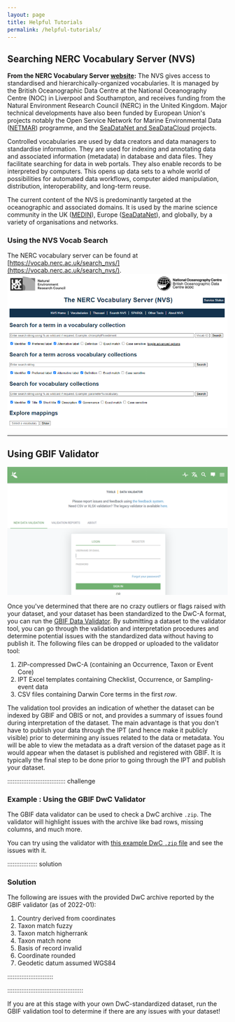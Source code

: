 ```yaml
---
layout: page
title: Helpful Tutorials
permalink: /helpful-tutorials/
---
```


## Searching NERC Vocabulary Server (NVS)
**From the NERC Vocabulary Server [website](https://vocab.nerc.ac.uk/):** The NVS gives access to standardised and 
hierarchically-organized vocabularies. It is managed by the British Oceanographic Data Centre at the National 
Oceanography Centre (NOC) in Liverpool and Southampton, and receives funding from the Natural Environment Research 
Council (NERC) in the United Kingdom. Major technical developments have also been funded by European Union's projects 
notably the Open Service Network for Marine Environmental Data 
([NETMAR](https://www.nersc.no/project/netmar#:~:text=NETMAR%20aims%20to%20develop%20a,from%20ocean%20and%20coastal%20areas.)) 
programme, and the [SeaDataNet and SeaDataCloud](https://www.seadatanet.org/) projects.

Controlled vocabularies are used by data creators and data managers to standardise information. They are used for 
indexing and annotating data and associated information (metadata) in database and data files. They facilitate searching 
for data in web portals. They also enable records to be interpreted by computers. This opens up data sets to a whole 
world of possibilities for automated data workflows, computer aided manipulation, distribution, interoperability, and 
long-term reuse.

The current content of the NVS is predominantly targeted at the oceanographic and associated domains. It is used by the 
marine science community in the UK ([MEDIN](https://www.medin.org.uk/)), Europe 
([SeaDataNet](https://www.seadatanet.org/)), and globally, by a variety of organisations and networks.

### Using the NVS Vocab Search
The NERC vocabulary server can be found at [https://vocab.nerc.ac.uk/search_nvs/](https://vocab.nerc.ac.uk/search_nvs/).
[![](../episodes/fig/nerc_search_page.png)](https://vocab.nerc.ac.uk/search_nvs/)

---
## Using GBIF Validator

[![](../episodes/fig/gbif_validator_homepage.png)](https://www.gbif.org/tools/data-validator)

Once you've determined that there are no crazy outliers or flags raised with your dataset, and your dataset has been 
standardized to the DwC-A format, you can run the [GBIF Data Validator](https://www.gbif.org/tools/data-validator). By 
submitting a dataset to the validator tool, you can go through the validation and interpretation procedures and 
determine potential issues with the standardized data without having to publish it. The following files can be dropped 
or uploaded to the validator tool:

1. ZIP-compressed DwC-A (containing an Occurrence, Taxon or Event Core)
2. IPT Excel templates containing Checklist, Occurrence, or Sampling-event data
3. CSV files containing Darwin Core terms in the first _row_. 

The validation tool provides an indication of whether the dataset can be indexed by GBIF and OBIS or not, and provides 
a summary of issues found during interpretation of the dataset. The main advantage is that you don't have to publish 
your data through the IPT (and hence make it publicly visible) prior to determining any issues related to the data or 
metadata. You will be able to view the metadata as a draft version of the dataset page as it would appear when the 
dataset is published and registered with GBIF. It is typically the final step to be done prior to going through the IPT 
and publish your dataset. 

::::::::::::::::::::::::::::::::: challenge

### Example : Using the GBIF DwC Validator

The GBIF data validator can be used to check a DwC archive `.zip`. 
The validator will highlight issues with the archive like bad rows, missing columns, and much more.

You can try using the validator with 
[this example DwC `.zip` file](../episodes/data/dwca-sfmbon_zooplankton-v1.4-borked.zip) and see the issues with it.

::::::::::::::::: solution

### Solution

The following are issues with the provided DwC archive reported by the GBIF validator (as of 2022-01):

1. Country derived from coordinates
2. Taxon match fuzzy
3. Taxon match higherrank
4. Taxon match none
5. Basis of record invalid
6. Coordinate rounded
7. Geodetic datum assumed WGS84

::::::::::::::::::::::::::


:::::::::::::::::::::::::::::::::::::::::::

If you are at this stage with your own DwC-standardized dataset, run the GBIF validation tool to determine if there are 
any issues with your dataset!
